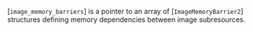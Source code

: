 [`image_memory_barriers`] is a pointer to an array of
[`ImageMemoryBarrier2`] structures defining memory dependencies
between image subresources.